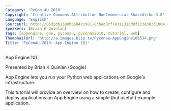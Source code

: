 ```yaml
---
Category: 'PyCon AU 2010'
Copyright: 'Creative Commons Attribution-NonCommercial-ShareAlike 3.0'
Language: 'English'
SourceUrl: http://05d2db1380b6504cc981-8cbed8cf7e3a131cd8f1c3e383d10041.r93.cf2.rackcdn.com/pycon-au-2010/458_pyconau-2010-app-engine-101.flv
Speakers: [Brian K Quinlan]
Tags: [appengine, gae, pyconau, pyconau2010, tutorial, web]
ThumbnailUrl: 'http://a.images.blip.tv/Pyconau-AppEngine101534.png'
Title: 'PyConAU 2010: App Engine 101'
---
```

App Engine 101

Presented by Brian K Quinlan (Google)

App Engine lets you run your Python web applications on Google's
infrastructure.

This tutorial will provide an overview on how to create, configure and deploy
applications on App Engine using a simple (but useful!) example application.

